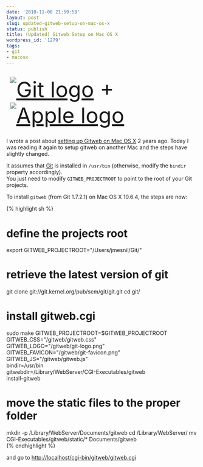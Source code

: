 ```yaml
---
date: '2010-11-08 21:59:58'
layout: post
slug: updated-gitweb-setup-on-mac-os-x
status: publish
title: (Updated) Gitweb Setup on Mac OS X
wordpress_id: '1279'
tags:
- git
- macosx
---
```


<div style="font-size: 4em; padding: 10px;">
<a href="http://git.or.cz/"><img src="http://git.or.cz/git-logo.png" alt="Git logo" style="vertical-align:middle;"></a>
+ 
<a href="http://apple.com/"><img src="http://images.apple.com/global/elements/buystripmodule/buystrip-icon-retail.gif" alt="Apple logo" class=style ="vertical-align:middle;"/></a>
</div>

I wrote a post about [setting up Gitweb on Mac OS X][setup] 2 years ago. Today I was reading it again to setup gitweb on another Mac and the steps have slightly changed.

It assumes that [Git][git] is installed in `/usr/bin` (otherwise, modify the `bindir` property accordingly).  
You just need to modify `GITWEB_PROJECTROOT` to point to the root of your Git projects.

To install `gitweb` (from Git 1.7.2.1) on Mac OS X 10.6.4, the steps are now:

{% highlight sh %}
# define the projects root
export GITWEB_PROJECTROOT="/Users/jmesnil/Git/"

# retrieve the latest version of git
git clone git://git.kernel.org/pub/scm/git/git.git
cd git/

# install gitweb.cgi
sudo make GITWEB_PROJECTROOT=$GITWEB_PROJECTROOT \
     GITWEB_CSS="/gitweb/gitweb.css" \
     GITWEB_LOGO="/gitweb/git-logo.png"  \
     GITWEB_FAVICON="/gitweb/git-favicon.png"  \
     GITWEB_JS="/gitweb/gitweb.js" \
     bindir=/usr/bin \
     gitwebdir=/Library/WebServer/CGI-Executables/gitweb \
     install-gitweb

# move the static files to the proper folder
mkdir -p /Library/WebServer/Documents/gitweb
cd /Library/WebServer/
mv CGI-Executables/gitweb/static/* Documents/gitweb     
{% endhighlight %}

and go to [http://localhost/cgi-bin/gitweb/gitweb.cgi](http://localhost/cgi-bin/gitweb/gitweb.cgi)

[setup]: http://jmesnil.net/weblog/2008/07/31/gitweb-setup-on-mac-os-x/
[git]: http://git.or.cz/
